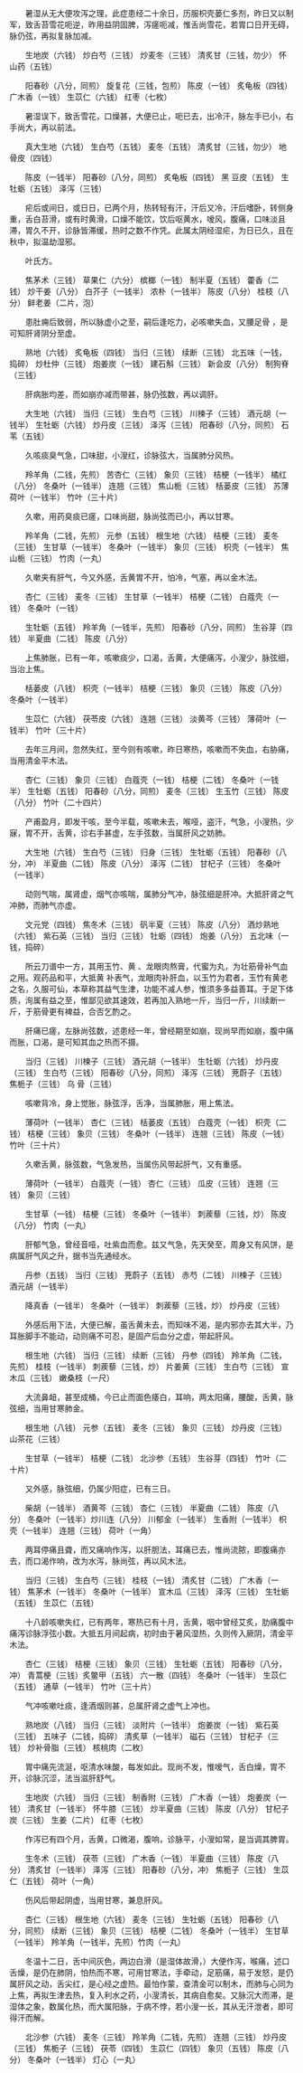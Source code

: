 <!-- { "loadSidebar": true } -->
　　暑湿从无大便攻泻之理，此症患经二十余日，历服枳壳蒌仁多剂，昨日又以制军，致舌苔雪花呃逆，昨用益阴固脾，泻瘥呃减，惟舌尚雪花，若胃口日开无碍，脉仍弦，再拟复脉加减。

　　生地炭（六钱） 炒白芍（三钱） 炒麦冬（三钱） 清炙甘（三钱，勿少） 怀山药（五钱）

　　阳春砂（八分，同煎） 旋复花（三钱，包煎） 陈皮（一钱） 炙龟板（四钱） 广木香（一钱） 生苡仁（六钱） 红枣（七枚）

　　暑湿误下，致舌雪花，口燥甚，大便已止，呃已去，出冷汗，脉左手已小，右手尚大，再以前法。

　　真大生地（六钱） 生白芍（五钱） 麦冬（五钱） 清炙甘（三钱，勿少） 地骨皮（四钱）

　　陈皮（一钱半） 阳春砂（八分，同煎） 炙龟板（四钱） 黑 豆皮（五钱） 生牡蛎（五钱） 泽泻（三钱）

　　疟后或间日，或日日，已两个月，热转轻有汗，汗后又冷，汗后嗜卧，转侧身重，舌白苔滑，或有时黄滑，口燥不能饮，饮后呕黄水，嗳风，腹痛，口味淡且滞，胃久不开，诊脉皆滞缓，热时之数不作凭。此属太阴经湿疟，为日已久，且在秋中，拟温劫湿邪。

　　叶氏方。

　　焦茅术（三钱） 草果仁（六分） 槟榔（一钱） 制半夏（五钱） 藿香（二钱） 炒干姜（八分） 白芥子（一钱半） 浓朴（一钱半） 陈皮（八分） 桂枝（八分） 鲜老姜（二片，泡）

　　患肚痈后致弱，所以脉虚小之至，嗣后逢吃力，必咳嗽失血，又腰足骨 ，是可知肝肾阴分至虚。

　　熟地（六钱） 炙龟板（四钱） 当归（三钱） 续断（三钱） 北五味（一钱，捣碎） 炒杜仲（三钱） 炮姜炭（一钱） 建石斛（三钱） 新会皮（八分） 制狗脊（三钱）

　　肝病胀均差，而如崩亦减而带甚，脉仍弦数，再以调肝。

　　大生地（六钱） 当归（三钱） 生白芍（三钱） 川楝子（三钱） 酒元胡（一钱半） 生牡蛎（六钱） 炒丹皮（三钱） 泽泻（三钱） 阳春砂（八分，同煎） 石苇（五钱）

　　久咳痰臭气急，口味甜，小溲红，诊脉弦大，当属肺分风热。

　　羚羊角（二钱，先煎） 苦杏仁（三钱） 象贝（三钱） 桔梗（一钱半） 橘红（八分） 冬桑叶（一钱半） 连翘（三钱） 焦山栀（三钱） 栝蒌皮（三钱） 苏薄荷叶（一钱半） 竹叶（三十片）

　　久嗽，用药臭痰已瘥，口味尚甜，脉尚弦而已小，再以甘寒。

　　羚羊角（二钱，先煎） 元参（五钱） 根生地（六钱） 桔梗（三钱） 麦冬（三钱） 生甘草（一钱半） 冬桑叶（一钱半） 象贝（三钱） 枳壳（一钱半） 焦山栀（三钱） 竹肉（一丸）

　　久嗽夹有肝气，今又外感，舌黄胃不开，怕冷，气塞，再以金木法。

　　杏仁（三钱） 麦冬（三钱） 生甘草（一钱半） 桔梗（二钱） 白蔻壳（一钱） 冬桑叶（一钱）

　　生牡蛎（五钱） 羚羊角（一钱半，先煎） 阳春砂（八分，同煎） 生谷芽（四钱） 半夏曲（二钱） 陈皮（八分）

　　上焦肺胀，已有一年，咳嗽痰少，口渴，舌黄，大便痛泻，小溲少，脉弦细，当治上焦。

　　栝蒌皮（八钱） 枳壳（一钱半） 桔梗（三钱） 象贝（三钱） 陈皮（八分） 冬桑叶（一钱半）

　　生苡仁（六钱） 茯苓皮（六钱） 连翘（三钱） 淡黄芩（三钱） 薄荷叶（一钱半） 竹叶（三十片）

　　去年三月间，忽然失红，至今则有咳嗽，昨日寒热，咳嗽而不失血，右胁痛，当用清金平木法。

　　杏仁（三钱） 象贝（三钱） 白蔻壳（一钱） 桔梗（二钱） 冬桑叶（一钱半） 生牡蛎（五钱） 阳春砂（八分，同煎） 麦冬（三钱） 生玉竹（三钱） 陈皮（八分） 竹叶（二十四片）

　　产甫盈月，即发干咳，至今半载，咳嗽未去，喉哑，盗汗，气急，小溲热，少寐，胃不开，舌黄，诊右手甚虚，左手弦数，当属肝风之妨肺。

　　大生地（六钱） 生白芍（三钱） 归身（三钱） 生牡蛎（五钱） 阳春砂（八分，冲） 半夏曲（二钱） 陈皮（八分） 泽泻（二钱） 甘杞子（三钱） 冬桑叶（一钱半）

　　动则气喘，属肾虚，烟气亦咳喘，属肺分气冲，脉弦细是肝冲。大抵肝肾之气冲肺，而肺气亦虚。

　　文元党（四钱） 焦冬术（三钱） 矾半夏（三钱） 陈皮（八分） 酒炒熟地（六钱） 紫石英（三钱） 当归（三钱） 牡蛎（四钱） 炮姜（八分） 五北味（一钱，捣碎）

　　所云刀谱中一方，其用玉竹、黄 、龙眼肉熬膏，代蜜为丸，为壮筋骨补气血之用。观药品和平，大抵黄 补表气，龙眼肉补肝血，以玉竹为君者，玉竹有黄老之名，久服可仙，本草称其益气生津，功能不减人参，惟须多多益善耳。于足下体质，洵属有益之至，惟鄙见欲其速效，若再加入熟地一斤，当归一斤，川续断一斤，于筋骨更有裨益，合否乞酌之。

　　肝痛已瘥，左脉尚弦数，述患经一年，曾经期至如崩，现尚早而如崩，腹中痛而胀，口渴，是可知其血之热而不摄。

　　当归（三钱） 川楝子（三钱） 酒元胡（一钱半） 生牡蛎（六钱） 炒丹皮（三钱） 生白芍（三钱） 阳春砂（八分，同煎） 泽泻（三钱） 茺蔚子（五钱） 焦栀子（三钱） 乌 骨（三钱）

　　咳嗽背冷，身上觉胀，脉弦浮，舌净，当属肺胀，用上焦法。

　　薄荷叶（一钱半） 杏仁（三钱） 栝蒌皮（五钱） 白蔻壳（一钱） 枳壳（二钱） 桔梗（三钱） 象贝（三钱） 冬桑叶（一钱半） 连翘（三钱） 陈皮（一钱） 竹叶（三十片）

　　久嗽舌黄，脉弦数，气急发热，当属伤风带起肝气，又有重感。

　　薄荷叶（一钱半） 白蔻壳（一钱） 杏仁（三钱） 瓜皮（三钱） 连翘（三钱） 象贝（三钱）

　　生甘草（一钱） 桔梗（三钱） 冬桑叶（一钱半） 刺蒺藜（三钱，炒） 陈皮（八分） 竹肉（一丸）

　　肝郁气急，曾经音哑，吐紫血而愈。兹又气急，先天癸至，周身又有风饼，是病属肝气风之升，据书当先通经水。

　　丹参（五钱） 当归（三钱） 茺蔚子（五钱） 赤芍（二钱） 川楝子（三钱） 酒元胡（一钱半）

　　降真香（一钱半） 冬桑叶（一钱半） 刺蒺藜（三钱，炒） 炒丹皮（三钱）

　　外感后用下法，大便已解，虽舌黄未去，而知味不渴，是内邪亦去其大半，乃耳胀脚手不能动，动则痛不可忍，是固产后血分之虚，带起肝风。

　　根生地（六钱） 当归（三钱） 续断（三钱） 丹参（四钱） 羚羊角（二钱，先煎） 桂枝（一钱半） 刺蒺藜（三钱，炒） 片姜黄（三钱） 生白芍（三钱） 宣木瓜（三钱） 嫩桑枝（一尺）

　　大流鼻衄，甚至成桶，今已止而面色痿白，耳响，两太阳痛，腰酸，舌黄，脉弦细，当用甘寒肺金。

　　根生地（八钱） 元参（五钱） 麦冬（三钱） 象贝（三钱） 炒丹皮（三钱） 山茶花（三钱）

　　生甘草（一钱半） 桔梗（二钱） 北沙参（五钱） 生谷芽（四钱） 竹叶（二十片）

　　又外感，脉弦细，仍属少阳症，已有三日。

　　柴胡（一钱半） 酒黄芩（三钱） 杏仁（三钱） 半夏曲（二钱） 陈皮（八分） 冬桑叶（一钱半）炒川连（八分） 川郁金（一钱半） 生香附（一钱半） 枳壳（一钱半） 连翘（三钱） 荷叶（一角）

　　两耳停痛且聋，而又痛响作泻，以肝胆法，耳痛已去，惟尚流脓，即腹痛亦去，而口渴作响，改为水泻，脉尚弦，再以风木法。

　　当归（三钱） 生白芍（三钱） 桂枝（一钱） 清炙甘（二钱） 广木香（一钱） 焦茅术（一钱半） 冬桑叶（一钱半） 宣木瓜（三钱） 泽泻（三钱） 生牡蛎（五钱） 生苡仁（五钱）

　　十八龄咳嗽失红，已有两年，寒热已有十月，舌黄，咽中曾经艾炙，肋痛腹中痛泻诊脉浮弦小数。大抵五月间起病，初时由于暑风湿热，久则传入厥阴，清金平木法。

　　杏仁（三钱） 桔梗（三钱） 象贝（三钱） 生牡蛎（五钱） 阳春砂（八分，冲） 青蒿梗（三钱）炙鳖甲（五钱） 六一散（四钱） 冬桑叶（一钱半） 生苡仁（五钱） 通草（一钱半） 竹叶（三十片）

　　气冲咳嗽吐痰，逢酒烟则甚，总属肝肾之虚气上冲也。

　　熟地炭（八钱） 当归（三钱） 淡附片（一钱半） 炮姜炭（一钱） 紫石英（三钱） 五味子（二钱，捣碎） 清炙草（一钱半） 磁石（三钱） 甘杞子（三钱） 炒补骨脂（三钱） 核桃肉（二枚）

　　胃中痛先流涎，呕清水味酸，每发如此。现尚不发，惟嗳气，舌白燥，胃不开，诊脉沉涩，法当滋肝舒气。

　　生地炭（六钱） 当归（三钱） 制香附（三钱） 广木香（一钱） 炮姜炭（一钱） 清炙甘（一钱半） 怀牛膝（三钱） 炒半夏曲（三钱） 陈皮（八分） 甘杞子炭（三钱） 生姜（二片） 红枣（七枚）

　　作泻已有四个月，舌黄，口微渴，腹响，诊脉平，小溲如常，是当调其脾胃。

　　生冬术（三钱） 茯苓（三钱） 广木香（一钱） 半夏曲（三钱） 陈皮（八分） 清炙甘（一钱半） 泽泻（三钱） 阳春砂（八分，冲） 焦栀子（三钱） 生苡仁（五钱） 荷叶（一角）

　　伤风后带起阴虚，当用甘寒，兼息肝风。

　　杏仁（三钱） 根生地（六钱） 麦冬（三钱） 生牡蛎（五钱） 阳春砂（八分，同煎） 续断（三钱） 象贝（三钱） 桔梗（二钱） 冬桑叶（一钱半） 生甘草（一钱半） 羚羊角（一钱半，先煎）竹肉（一丸）

　　冬温十二日，舌中间灰色，两边白滑（是湿体故滑，）大便作泻，喉痛，述口舌燥，是仍在肺阴，怕热而不寒，可用甘寒法，手牵动，足筋痛，易于发怒，是仍属肝风之动，舌尖红，是心经之虚热。最怕作蒙，查清金可以制木，而肺与心同为上焦，再拟生津去热，复入利水之药，小溲清长，其病自愈矣。又脉沉大而滞，是湿体之象，数属化热，而大属阳脉，于病不悖，若小溲一长，其从无汗泄者，即可得汗而解。

　　北沙参（六钱） 麦冬（三钱） 羚羊角（二钱，先煎） 连翘（三钱） 炒丹皮（三钱） 焦栀子（三钱） 茯苓（四钱） 生苡仁（四钱） 象贝（五钱） 陈皮（八分） 冬桑叶（一钱半） 灯心（一丸）

